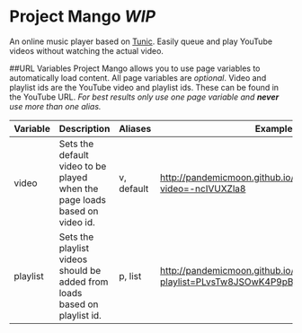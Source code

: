 # Project Mango *__WIP__*
An online music player based on [Tunic](http://hoonah.github.io/tunic/). Easily queue and play YouTube videos without watching the actual video.

##URL Variables
Project Mango allows you to use page variables to automatically load content. All page variables are *optional*. Video and playlist ids are the YouTube video and playlist ids. These can be found in the YouTube URL. *For best results only use one page variable and __never__ use more than one alias.*

| Variable      | Description                                                                | Aliases    | Example                                                                                 |
| ------------- | -------------------------------------------------------------------------- | ---------- | --------------------------------------------------------------------------------------- |
| video         | Sets the default video to be played when the page loads based on video id. | v, default | http://pandemicmoon.github.io/project-mango?video=-ncIVUXZla8                           |
| playlist      | Sets the playlist videos should be added from loads based on playlist id.  | p, list    | http://pandemicmoon.github.io/project-mango?playlist=PLvsTw8JSOwK4P9pBJeDqY5XJ71QUr5PXi |